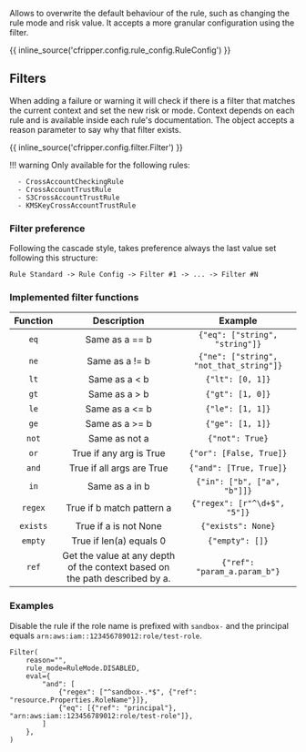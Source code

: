 Allows to overwrite the default behaviour of the rule, such as changing the rule mode and risk value. It accepts a more
 granular configuration using the filter.
 
{{ inline_source('cfripper.config.rule_config.RuleConfig') }}

## Filters

When adding a failure or warning it will check if there is a filter that matches the current context and set the new 
risk or mode. Context depends on each rule and is available inside each rule's documentation.
The object accepts a reason parameter to say why that filter exists.

{{ inline_source('cfripper.config.filter.Filter') }}

!!! warning
    Only available for the following rules: 
    
      - CrossAccountCheckingRule
      - CrossAccountTrustRule
      - S3CrossAccountTrustRule
      - KMSKeyCrossAccountTrustRule
      
### Filter preference

Following the cascade style, takes preference always the last value set following this structure:

```
Rule Standard -> Rule Config -> Filter #1 -> ... -> Filter #N
```
 

### Implemented filter functions
|  Function  |   Description                                                               |  Example                                | 
|:----------:|:---------------------------------------------------------------------------:|:---------------------------------------:|
| `eq`       | Same as a == b                                                              | `{"eq": ["string", "string"]}`          |
| `ne`       | Same as a != b                                                              | `{"ne": ["string", "not_that_string"]}` |
| `lt`       | Same as a < b                                                               | `{"lt": [0, 1]}`                        |
| `gt`       | Same as a > b                                                               | `{"gt": [1, 0]}`                        |
| `le`       | Same as a <= b                                                              | `{"le": [1, 1]}`                        |
| `ge`       | Same as a >= b                                                              | `{"ge": [1, 1]}`                        |
| `not`      | Same as not a                                                               | `{"not": True}`                         |
| `or`       | True if any arg is True                                                     | `{"or": [False, True]}`                 |
| `and`      | True if all args are True                                                   | `{"and": [True, True]}`                 |
| `in`       | Same as a in b                                                              | `{"in": ["b", ["a", "b"]]}`             |
| `regex`    | True if b match pattern a                                                   | `{"regex": [r"^\d+$", "5"]}`            |
| `exists`   | True if a is not None                                                       | `{"exists": None}`                      |
| `empty`    | True if len(a) equals 0                                                     | `{"empty": []}`                         |
| `ref`      | Get the value at any depth of the context based on the path described by a. | `{"ref": "param_a.param_b"}`            |

### Examples

Disable the rule if the role name is prefixed with `sandbox-` and the principal equals `arn:aws:iam::123456789012:role/test-role`.
```python3
Filter(
    reason="",
    rule_mode=RuleMode.DISABLED,
    eval={
        "and": [
            {"regex": ["^sandbox-.*$", {"ref": "resource.Properties.RoleName"}]},
            {"eq": [{"ref": "principal"}, "arn:aws:iam::123456789012:role/test-role"]},
        ]
    },
)
```

